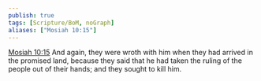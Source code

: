 ```yaml
---
publish: true
tags: [Scripture/BoM, noGraph]
aliases: ["Mosiah 10:15"]
---
```

[Mosiah 10:15](https://churchofjesuschrist.org/study/scriptures/bofm/mosiah/10?lang=eng&id=p15#p15) And again, they were wroth with him when they had arrived in the promised land, because they said that he had taken the ruling of the people out of their hands; and they sought to kill him.
